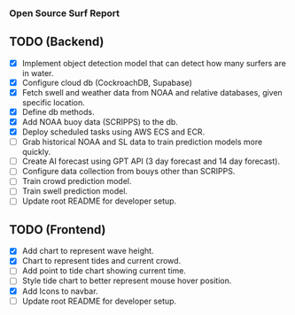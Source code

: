### Open Source Surf Report

## TODO (Backend)
- [x] Implement object detection model that can detect how many surfers are in water.
- [x] Configure cloud db (CockroachDB, Supabase)
- [x] Fetch swell and weather data from NOAA and relative databases, given specific location.
- [x] Define db methods. 
- [x] Add NOAA buoy data (SCRIPPS) to the db.
- [x] Deploy scheduled tasks using AWS ECS and ECR. 
- [ ] Grab historical NOAA and SL data to train prediction models more quickly. 
- [ ] Create AI forecast using GPT API (3 day forecast and 14 day forecast).
- [ ] Configure data collection from bouys other than SCRIPPS.
- [ ] Train crowd prediction model. 
- [ ] Train swell prediction model. 
- [ ] Update root README for developer setup. 

## TODO (Frontend)
- [x] Add chart to represent wave height.
- [x] Chart to represent tides and current crowd.
- [ ] Add point to tide chart showing current time.
- [ ] Style tide chart to better represent mouse hover position. 
- [x] Add Icons to navbar.
- [ ] Update root README for developer setup. 
